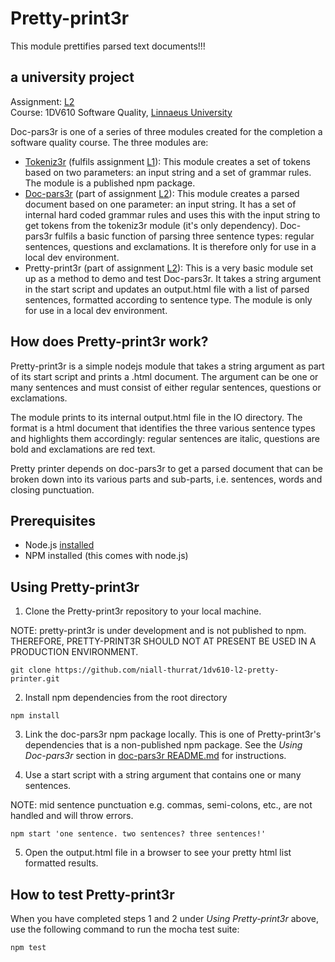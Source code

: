 # Pretty-print3r

This module prettifies parsed text documents!!!

## a university project

Assignment: [L2](https://github.com/niall-thurrat/doc-pars3r/blob/master/docs/L2-1DV610.pdf)  
Course: 1DV610 Software Quality, [Linnaeus University](https://lnu.se/en/)

Doc-pars3r is one of a series of three modules created for the completion a software quality course. The three modules are:  

- [Tokeniz3r](https://github.com/niall-thurrat/tokeniz3r) (fulfils assignment [L1](https://github.com/niall-thurrat/tokeniz3r/blob/master/docs/L1-1DV610.pdf)): This module creates a set of tokens based on two parameters: an input string and a set of grammar rules.  The module is a published npm package.
- [Doc-pars3r](https://github.com/niall-thurrat/pretty-printdoc-pars3r) (part of assignment [L2](https://github.com/niall-thurrat/doc-pars3r/blob/master/docs/L2-1DV610.pdf)): This module creates a parsed document based on one parameter: an input string. It has a set of internal hard coded grammar rules and uses this with the input string to get tokens from the tokeniz3r module (it's only dependency). Doc-pars3r fulfils a basic function of parsing three sentence types: regular sentences, questions and exclamations. It is therefore only for use in a local dev environment.
- Pretty-print3r (part of assignment [L2](https://github.com/niall-thurrat/doc-pars3r/blob/master/docs/L2-1DV610.pdf)): This is a very basic module set up as a method to demo and test Doc-pars3r. It takes a string argument in the start script and updates an output.html file with a list of parsed sentences, formatted according to sentence type. The module is only for use in a local dev environment.

## How does Pretty-print3r work?

Pretty-print3r is a simple nodejs module that takes a string argument as part of its start script and prints a .html document. The argument can be one or many sentences and must consist of either regular sentences, questions or exclamations.

The module prints to its internal output.html file in the IO directory. The format is a html document that identifies the three various sentence types and highlights them accordingly: regular sentences are italic, questions are bold and exclamations are red text.

Pretty printer depends on doc-pars3r to get a parsed document that can be broken down into its various parts and sub-parts, i.e. sentences, words and closing punctuation.

## Prerequisites

- Node.js [installed](https://nodejs.org/en/download/)
- NPM installed (this comes with node.js)

## Using Pretty-print3r

1. Clone the Pretty-print3r repository to your local machine.

NOTE: pretty-print3r is under development and is not published to npm. THEREFORE, PRETTY-PRINT3R SHOULD NOT AT PRESENT BE USED IN A PRODUCTION ENVIRONMENT.

```
git clone https://github.com/niall-thurrat/1dv610-l2-pretty-printer.git
```

2. Install npm dependencies from the root directory

```
npm install
```

3. Link the doc-pars3r npm package locally. This is one of Pretty-print3r's dependencies that is a non-published npm package. See the *Using Doc-pars3r* section in [doc-pars3r README.md](https://gitlab.lnu.se/1dv610/student/nt222fc/l2/-/blob/master/README.md) for instructions.

4. Use a start script with a string argument that contains one or many sentences.

NOTE: mid sentence punctuation e.g. commas, semi-colons, etc., are not handled and will throw errors.

```
npm start 'one sentence. two sentences? three sentences!'
```

5. Open the output.html file in a browser to see your pretty html list formatted results.

## How to test Pretty-print3r

When you have completed steps 1 and 2 under *Using Pretty-print3r* above, use the following command to run the mocha test suite:

```
npm test
```
